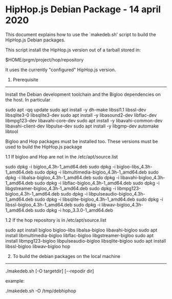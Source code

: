 HipHop.js Debian Package - 14 april 2020
========================================

This document explains how to use the `makedeb.sh' script to
build the HipHop.js Debian packages.

This script install the HipHop.js version out of a tarball stored in:

   $HOME/prgm/project/hop/repository

It uses the currently "configured" HipHop.js version.


1. Prerequisite
---------------

Install the Debian development toolchain and the Bigloo dependencies
on the host. In particular

  sudo apt -qq update
  sudo apt install -y dh-make libssl1.1 libssl-dev libsqlite3-0 libsqlite3-dev
  sudo apt install -y libasound2-dev libflac-dev libmpg123-dev libavahi-core-dev
  sudo apt install -y libavahi-common-dev libavahi-client-dev libpulse-dev
  sudo apt install -y libgmp-dev automake libtool
  
Bigloo and Hop packages must be installed too. These versions must be used
to build the HipHop.js package

1.1 If bigloo and Hop are not in the /etc/apt/source.list

  sudo dpkg -i bigloo_4.3h-1_amd64.deb
  sudo dpkg -i bigloo-libs_4.3h-1_amd64.deb
  sudo dpkg -i libmultimedia-bigloo_4.3h-1_amd64.deb
  sudo dpkg -i libalsa-bigloo_4.3h-1_amd64.deb
  sudo dpkg -i libavahi-bigloo_4.3h-1_amd64.deb
  sudo dpkg -i libflac-bigloo_4.3h-1_amd64.deb
  sudo dpkg -i libgstreamer-bigloo_4.3h-1_amd64.deb
  sudo dpkg -i libmpg123-bigloo_4.3h-1_amd64.deb
  sudo dpkg -i libpulseaudio-bigloo_4.3h-1_amd64.deb
  sudo dpkg -i libsqlite-bigloo_4.3h-1_amd64.deb
  sudo dpkg -i libssl-bigloo_4.3h-1_amd64.deb
  sudo dpkg -i libwav-bigloo_4.3h-1_amd64.deb
  sudo dpkg -i hop_3.3.0-1_amd64.deb

1.2 If the hop repository is in /etc/apt/source.list

  sudo apt install bigloo bigloo-libs libalsa-bigloo libavahi-bigloo 
  sudo apt install libmultimedia-bigloo libflac-bigloo libgstreamer-bigloo 
  sudo apt install libmpg123-bigloo libpulseaudio-bigloo libsqlite-bigloo 
  sudo apt install libssl-bigloo libwav-bigloo hop


2. To build the debian packages on the local machine
----------------------------------------------------
  
  ./makedeb.sh [-O targetdir] [--repodir dir]
  
example:

  ./makedeb.sh -O /tmp/debhiphop

